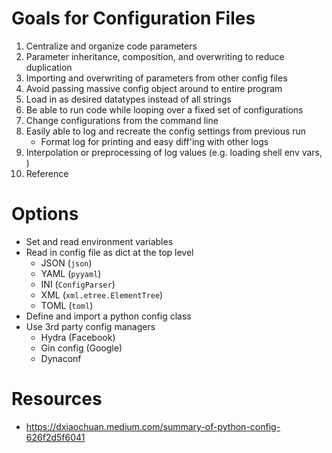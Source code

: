 # Goals for Configuration Files
1. Centralize and organize code parameters
1. Parameter inheritance, composition, and overwriting to reduce duplication
1. Importing and overwriting of parameters from other config files
1. Avoid passing massive config object around to entire program
1. Load in as desired datatypes instead of all strings
1. Be able to run code while looping over a fixed set of configurations
1. Change configurations from the command line
1. Easily able to log and recreate the config settings from previous run
    * Format log for printing and easy diff'ing with other logs
1. Interpolation or preprocessing of log values (e.g. loading shell env vars, )
1. Reference 

# Options
* Set and read environment variables
* Read in config file as dict at the top level
    * JSON (`json`)
    * YAML (`pyyaml`)
    * INI (`ConfigParser`)
    * XML (`xml.etree.ElementTree`)
    * TOML (`toml`)
* Define and import a python config class
* Use 3rd party config managers
    * Hydra (Facebook)
    * Gin config (Google)
    * Dynaconf


# Resources
* https://dxiaochuan.medium.com/summary-of-python-config-626f2d5f6041